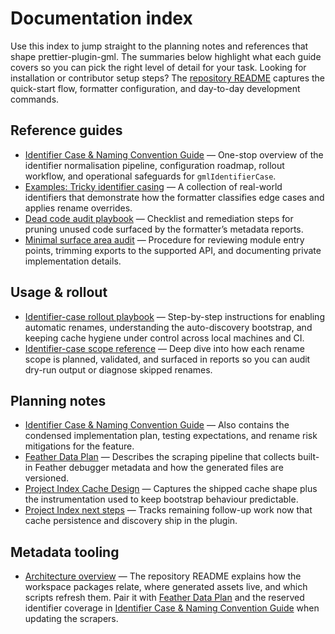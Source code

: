# Documentation index

Use this index to jump straight to the planning notes and references that shape
prettier-plugin-gml. The summaries below highlight what each guide covers so you
can pick the right level of detail for your task. Looking for installation or
contributor setup steps? The [repository README](../README.md) captures the
quick-start flow, formatter configuration, and day-to-day development commands.

## Reference guides

- [Identifier Case & Naming Convention Guide](naming-conventions.md) — One-stop
  overview of the identifier normalisation pipeline, configuration roadmap,
  rollout workflow, and operational safeguards for `gmlIdentifierCase`.
- [Examples: Tricky identifier casing](examples/naming-convention/tricky-identifiers.md)
  — A collection of real-world identifiers that demonstrate how the formatter
  classifies edge cases and applies rename overrides.
- [Dead code audit playbook](dead-code-audit.md) — Checklist and remediation
  steps for pruning unused code surfaced by the formatter’s metadata reports.
- [Minimal surface area audit](minimal-surface-audit.md) — Procedure for
  reviewing module entry points, trimming exports to the supported API, and
  documenting private implementation details.

## Usage & rollout

- [Identifier-case rollout playbook](identifier-case-rollout.md) — Step-by-step
  instructions for enabling automatic renames, understanding the
  auto-discovery bootstrap, and keeping cache hygiene under control across
  local machines and CI.
- [Identifier-case scope reference](identifier-case-reference.md) — Deep dive
  into how each rename scope is planned, validated, and surfaced in reports so
  you can audit dry-run output or diagnose skipped renames.

## Planning notes

- [Identifier Case & Naming Convention Guide](naming-conventions.md) — Also
  contains the condensed implementation plan, testing expectations, and rename
  risk mitigations for the feature.
- [Feather Data Plan](feather-data-plan.md) — Describes the scraping pipeline that
  collects built-in Feather debugger metadata and how the generated files are
  versioned.
- [Project Index Cache Design](project-index-cache-design.md) — Captures the
  shipped cache shape plus the instrumentation used to keep bootstrap behaviour
  predictable.
- [Project Index next steps](project-index-next-steps.md) — Tracks remaining
  follow-up work now that cache persistence and discovery ship in the plugin.

## Metadata tooling

- [Architecture overview](../README.md#architecture-overview) — The repository
  README explains how the workspace packages relate, where generated assets live,
  and which scripts refresh them. Pair it with
  [Feather Data Plan](feather-data-plan.md) and the reserved identifier coverage
  in [Identifier Case & Naming Convention Guide](naming-conventions.md#5-reserved-identifier-dataset)
  when updating the scrapers.
